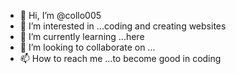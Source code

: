 - 👋 Hi, I’m @collo005
- 👀 I’m interested in ...coding and creating websites
- 🌱 I’m currently learning ...here
- 💞️ I’m looking to collaborate on ...
- 📫 How to reach me ...to become good in coding

<!---
collo005/collo005 is a ✨ special ✨ repository because its `README.md` (this file) appears on your GitHub profile.
You can click the Preview link to take a look at your changes.
--->
